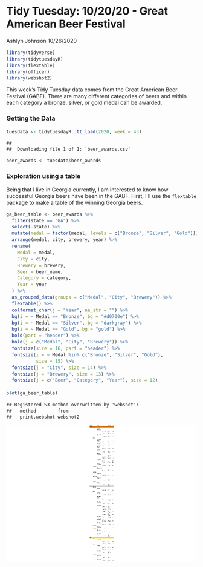 Tidy Tuesday: 10/20/20 - Great American Beer Festival
================
Ashlyn Johnson
10/26/2020

``` r
library(tidyverse)
library(tidytuesdayR) 
library(flextable)
library(officer)
library(webshot2)
```

This week’s Tidy Tuesday data comes from the Great American Beer
Festival (GABF). There are many different categories of beers and within
each category a bronze, silver, or gold medal can be awarded.

### Getting the Data

``` r
tuesdata <- tidytuesdayR::tt_load(2020, week = 43)
```

    ## 
    ##  Downloading file 1 of 1: `beer_awards.csv`

``` r
beer_awards <- tuesdata$beer_awards
```

### Exploration using a table

Being that I live in Georgia currently, I am interested to know how
successful Georgia beers have been in the GABF. First, I’ll use the
`flextable` package to make a table of the winning Georgia beers.

``` r
ga_beer_table <- beer_awards %>%
  filter(state == "GA") %>%
  select(-state) %>%
  mutate(medal = factor(medal, levels = c("Bronze", "Silver", "Gold"))) %>%
  arrange(medal, city, brewery, year) %>%
  rename(
    Medal = medal,
    City = city,
    Brewery = brewery,
    Beer = beer_name,
    Category = category,
    Year = year
  ) %>%
  as_grouped_data(groups = c("Medal", "City", "Brewery")) %>%
  flextable() %>%
  colformat_char(j = "Year", na_str = "") %>%
  bg(i = ~ Medal == "Bronze", bg = "#d0700e") %>%
  bg(i = ~ Medal == "Silver", bg = "darkgray") %>%
  bg(i = ~ Medal == "Gold", bg = "gold") %>%
  bold(part = "header") %>%
  bold(j = c("Medal", "City", "Brewery")) %>%
  fontsize(size = 16, part = "header") %>%
  fontsize(i = ~ Medal %in% c("Bronze", "Silver", "Gold"),
           size = 15) %>%
  fontsize(j = "City", size = 14) %>%
  fontsize(j = "Brewery", size = 13) %>%
  fontsize(j = c("Beer", "Category", "Year"), size = 12) 
  
plot(ga_beer_table)
```

    ## Registered S3 method overwritten by 'webshot':
    ##   method        from    
    ##   print.webshot webshot2

![](201020_tidytuesday_files/figure-gfm/unnamed-chunk-3-1.png)<!-- -->
